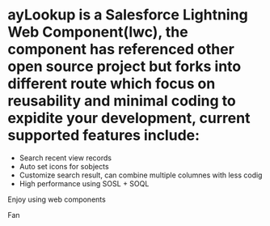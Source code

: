 # ayLookup is a Salesforce Lightning Web Component(lwc), the component has referenced other open source project but forks into different route which focus on reusability and minimal coding to expidite your development, current supported features include:
* Search recent view records
* Auto set icons for sobjects
* Customize search result, can combine multiple columnes with less codig
* High performance using SOSL + SOQL



Enjoy using web components

Fan
